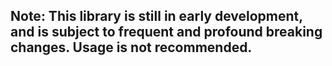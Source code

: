 ## **Note: This library is still in early development, and is subject to frequent and profound breaking changes. Usage is not recommended.**
